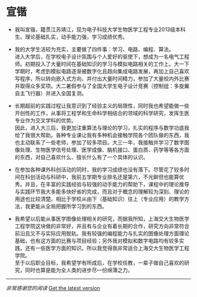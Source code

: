 #   宣锴

*   我叫宣锴，籍贯江苏靖江，现为电子科技大学生物医学工程专业2013级本科生。理论基础扎实，动手能力强，学习成绩优秀。

*   我的大学生活较为充实，主要做了四件事：学习、电路、编程、算法。  
    进入大学后，在学校电子设计氛围与个人爱好的驱使下，想成为一名电气工程师。初期投入了大量时间在基础知识的学习与模拟电路相关的工作上。大一下学期时，考虑到模拟电路逐渐被数字化且趋向集成电路发展，再加上自己喜欢写程序，所以转向嵌入式方向，并付出大量时间精力，参加了大量校内外比赛并取得众多奖项。大二暑假参与了全国大学生电子设计竞赛（控制组：多旋翼自主飞行器）并进入全国复测。

*   长期超前的实践过程让我意识到了经验主义的局限性，同时我也希望能做一些开创性的工作，从事将工程学和生命科学相结合的领域的科学研究，发挥生医专业作为交叉学科的优势。  
    因此，进入大三后，我更加注重算法与理论的学习，扎实的程序与数学功底我给了我很大帮助。各种专业课让我有多种机会接触学院各个团队做的东西，我也主动联系了一些老师，参加了较多项目。大三一年，我接触并学习了数字图像处理、生物医学信号处理、医学成像、脑机接口、蛋白质、药学等等各方面的东西，对自己喜欢什么、擅长什么有了一个具体的认识。

*   在参加各种课外科创活动的同时，我的学习成绩也没有落下。尽管花了较多时间在科创活动与科研中，我前五学期专业排名还是第六，不光鲜但也能算优秀。并且，在丰富的实践经验与较强的动手能力的帮助下，课程中的理论推导与实践环节我大多能多快好省的完成，而且对于概念的理解较为深刻、理论的用途也比较清楚。相比于学校从由下（基础知识）往上（专业应用）的教学方法，我更能从全局把握所学习到的东西。

*   我希望以后能从事医学图像处理相关的研究，而据我所知，上海交大生物医学工程学院这块做的非常好，并且有与企业有着长期的合作，研究方向非常符合前沿且又不与实际应用脱轨。我有较强的编程能力与扎实的图像处理方面理论基础，也有这方面的比赛与项目经验；另外我对模拟和数字电路均有较多实践，还有一些医学方面的知识。所以我觉得我非常适合上海交大生物医学工程学院。  
    至于以后职业目标，我希望学有所成后，在学校任教，一辈子做自己喜欢的研究，同时也算是能为全人类的进步尽一份绵薄之力。
---
*_非常感谢您的阅读_*  [Get the latest version](https://github.com/woxuankai/about_me/blob/master/ps_sju_bme.md)